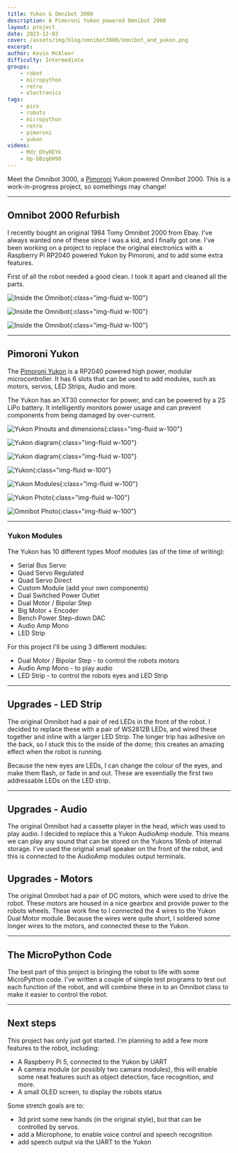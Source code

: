 ```yaml
---
title: Yukon & Omnibot 3000
description: A Pimoroni Yukon powered Omnibot 2000
layout: project
date: 2023-12-03
cover: /assets/img/blog/omnibot3000/omnibot_and_yukon.png
excerpt:
author: Kevin McAleer
difficulty: Intermediate
groups:
    - robot
    - micropython
    - retro
    - electronics
tags:
    - pico
    - robots
    - micropython
    - retro
    - pimoroni
    - yukon
videos:
    - Mdz_DhyREYk
    - Op-bBzq6H98
---
```


Meet the Omnibot 3000, a [Pimoroni](https://shop.pimoroni.com) Yukon powered Omnibot 2000. This is a work-in-progress project, so somethings may change!

---

## Omnibot 2000 Refurbish

I recently bought an original 1984 Tomy Omnibot 2000 from Ebay. I've always wanted one of these since I was a kid, and I finally got one. I've been working on a project to replace the original electronics with a Raspberry Pi RP2040 powered Yukon by Pimoroni, and to add some extra features.

First of all the robot needed a good clean. I took it apart and cleaned all the parts.

![Inside the Omnibot](/assets/img/blog/omnibot3000/omnibot01.jpg){:class="img-fluid w-100"}

![Inside the Omnibot](/assets/img/blog/omnibot3000/omnibot02.jpg){:class="img-fluid w-100"}

![Inside the Omnibot](/assets/img/blog/omnibot3000/omnibot03.jpg){:class="img-fluid w-100"}

---

## Pimoroni Yukon

The [Pimoroni Yukon](https://www.pimoroni.com/yukon) is a RP2040 powered high power, modular microcontroller. It has 6 slots that can be used to add modules, such as motors, servos, LED Strips, Audio and more.

The Yukon has an XT30 connector for power, and can be powered by a 2S LiPo battery. It intelligently monitors power usage and can prevent components from being damaged by over-current.

![Yukon Pinouts and dimensions](/assets/img/blog/omnibot3000/yukon01.png){:class="img-fluid w-100"}

![Yukon diagram](/assets/img/blog/omnibot3000/yukon02.png){:class="img-fluid w-100"}

![Yukon diagram](/assets/img/blog/omnibot3000/yukon03.png){:class="img-fluid w-100"}

![Yukon](/assets/img/blog/omnibot3000/yukon04.png){:class="img-fluid w-100"}

![Yukon Modules](/assets/img/blog/omnibot3000/yukon05.png){:class="img-fluid w-100"}

![Yukon Photo](/assets/img/blog/omnibot3000/omnibot04.jpg){:class="img-fluid w-100"}

![Omnibot Photo](/assets/img/blog/omnibot3000/omnibot05.jpg){:class="img-fluid w-100"}

---

### Yukon Modules

The Yukon has 10 different types Moof modules (as of the time of writing):

- Serial Bus Servo
- Quad Servo Regulated
- Quad Servo Direct
- Custom Module (add your own components)
- Dual Switched Power Outlet
- Dual Motor / Bipolar Step
- Big Motor + Encoder
- Bench Power Step-down DAC
- Audio Amp Mono
- LED Strip

For this project I'll be using 3 different modules:

- Dual Motor / Bipolar Step - to control the robots motors
- Audio Amp Mono - to play audio
- LED Strip - to control the robots eyes and LED Strip

---

## Upgrades - LED Strip

The original Omnibot had a pair of red LEDs in the front of the robot. I decided to replace these with a pair of WS2812B LEDs, and wired these together and inline with a larger LED Strip. The longer trip has adhesive on the back, so I stuck this to the inside of the dome; this creates an amazing effect when the robot is running.

Because the new eyes are LEDs, I can change the colour of the eyes, and make them flash, or fade in and out. These are essentially the first two addressable LEDs on the LED strip.

---

## Upgrades - Audio

The original Omnibot had a cassette player in the head, which was used to play audio. I decided to replace this a Yukon AudioAmp module. This means we can play any sound that can be stored on the Yukons 16mb of internal storage. I've used the original small speaker on the front of the robot, and this is connected to the AudioAmp modules output terminals.

## Upgrades - Motors

The original Omnibot had a pair of DC motors, which were used to drive the robot. These motors are housed in a nice gearbox and provide power to the robots wheels. These work fine to I connected the 4 wires to the Yukon Dual Motor module. Because the wires were quite short, I soldered some longer wires to the motors, and connected these to the Yukon.

---

## The MicroPython Code

The best part of this project is bringing the robot to life with some MicroPython code. I've written a couple of simple test programs to test out each function of the robot, and will combine these in to an Omnibot class to make it easier to control the robot.

---

## Next steps

This project has only just got started. I'm planning to add a few more features to the robot, including:

- A Raspberry Pi 5, connected to the Yukon by UART
- A camera module (or possibly two camara modules), this will enable some neat features such as object detection, face recognition, and more.
- A small OLED screen, to display the robots status

Some stretch goals are to:

- 3d print some new hands (in the original style), but that can be controlled by servos.
- add a Microphone, to enable voice control and speech recognition
- add speech output via the UART to the Yukon

